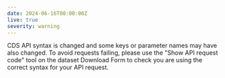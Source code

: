 ```yaml
---
date: 2024-06-16T00:00:00Z
live: true
severity: warning
---
```


CDS API syntax is changed and some keys or parameter names may have also changed. To avoid requests failing, please use the "Show API request code" tool on the dataset Download Form to check you are using the correct syntax for your API request.
